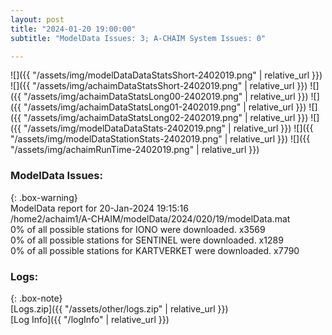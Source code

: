 ```yaml
---
layout: post
title: "2024-01-20 19:00:00"
subtitle: "ModelData Issues: 3; A-CHAIM System Issues: 0"

---
```


![]({{ "/assets/img/modelDataDataStatsShort-2402019.png" | relative_url }})
![]({{ "/assets/img/achaimDataStatsShort-2402019.png" | relative_url }})
![]({{ "/assets/img/achaimDataStatsLong00-2402019.png" | relative_url }})
![]({{ "/assets/img/achaimDataStatsLong01-2402019.png" | relative_url }})
![]({{ "/assets/img/achaimDataStatsLong02-2402019.png" | relative_url }})
![]({{ "/assets/img/modelDataDataStats-2402019.png" | relative_url }})
![]({{ "/assets/img/modelDataStationStats-2402019.png" | relative_url }})
![]({{ "/assets/img/achaimRunTime-2402019.png" | relative_url }})


### ModelData Issues:  
  
{: .box-warning}  
 ModelData report for 20-Jan-2024 19:15:16   
 /home2/achaim1/A-CHAIM/modelData/2024/020/19/modelData.mat   
 0% of all possible stations for IONO were downloaded. x3569   
 0% of all possible stations for SENTINEL were downloaded. x1289   
 0% of all possible stations for KARTVERKET were downloaded. x7790   
  


### Logs:  
  
{: .box-note}  
[Logs.zip]({{ "/assets/other/logs.zip" | relative_url }})  
[Log Info]({{ "/logInfo" | relative_url }})  
